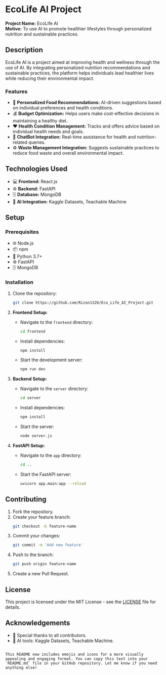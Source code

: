 
# EcoLife AI Project




**Project Name:** EcoLife AI  
**Motive:** To use AI to promote healthier lifestyles through personalized nutrition and sustainable practices.

## Description

EcoLife AI is a project aimed at improving health and wellness through the use of AI. By integrating personalized nutrition recommendations and sustainable practices, the platform helps individuals lead healthier lives while reducing their environmental impact.

### Features
- 🌱 **Personalized Food Recommendations:** AI-driven suggestions based on individual preferences and health conditions.
- 💰 **Budget Optimization:** Helps users make cost-effective decisions in maintaining a healthy diet.
- ❤️ **Health Condition Management:** Tracks and offers advice based on individual health needs and goals.
- 🤖 **ChatBot Integration:** Real-time assistance for health and nutrition-related queries.
- ♻️ **Waste Management Integration:** Suggests sustainable practices to reduce food waste and overall environmental impact.

## Technologies Used
- 💻 **Frontend:** React.js
- ⚙️ **Backend:** FastAPI
- 🗄️ **Database:** MongoDB
- 🤖 **AI Integration:** Kaggle Datasets, Teachable Machine

## Setup

### Prerequisites

- 🌐 Node.js
- 📦 npm
- 🐍 Python 3.7+
- ⚙️ FastAPI
- 🗄️ MongoDB

### Installation

1. Clone the repository:
   ```bash
   git clone https://github.com/Rizon1326/Eco_Life_AI_Project.git
   ```

2. **Frontend Setup:**
   - Navigate to the `frontend` directory:
     ```bash
     cd frontend
     ```
   - Install dependencies:
     ```bash
     npm install
     ```
   - Start the development server:
     ```bash
     npm run dev
     ```

3. **Backend Setup:**
   - Navigate to the `server` directory:
     ```bash
     cd server
     ```
   - Install dependencies:
     ```bash
     npm install
     ```
   - Start the server:
     ```bash
     node server.js
     ```

4. **FastAPI Setup:**
   - Navigate to the `app` directory:
     ```bash
     cd ..
     ```
   - Start the FastAPI server:
     ```bash
     uvicorn app.main:app --reload
     ```

## Contributing

1. Fork the repository.
2. Create your feature branch:
   ```bash
   git checkout -b feature-name
   ```
3. Commit your changes:
   ```bash
   git commit -m 'Add new feature'
   ```
4. Push to the branch:
   ```bash
   git push origin feature-name
   ```
5. Create a new Pull Request.

## License
This project is licensed under the MIT License - see the [LICENSE](LICENSE) file for details.

## Acknowledgements
- 🙏 Special thanks to all contributors.
- 🤖 AI tools: Kaggle Datasets, Teachable Machine.
```

This README now includes emojis and icons for a more visually appealing and engaging format. You can copy this text into your `README.md` file in your GitHub repository. Let me know if you need anything else!
